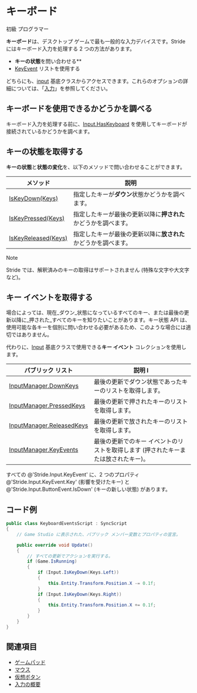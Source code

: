 # キーボード

<span class="label label-doc-level">初級</span>
<span class="label label-doc-audience">プログラマー</span>

**キーボード**は、デスクトップ ゲームで最も一般的な入力デバイスです。Stride にはキーボード入力を処理する 2 つの方法があります。

* **キーの状態**を問い合わせる**
* [KeyEvent](xref:Stride.Input.KeyEvent) リストを使用する

どちらにも、[input](xref:Stride.Input.InputManager) 基底クラスからアクセスできます。これらのオプションの詳細については、「[入力](index.md)」を参照してください。

## キーボードを使用できるかどうかを調べる

キーボード入力を処理する前に、[Input.HasKeyboard](xref:Stride.Input.InputManager.HasKeyboard) を使用してキーボードが接続されているかどうかを調べます。

## キーの状態を取得する

**キーの状態**と**状態の変化**を、以下のメソッドで問い合わせることができます。

| メソッド | 説明 |
| --- | --- |
| [IsKeyDown(Keys)](xref:Stride.Input.InputManager.IsKeyDown\(Stride.Input.Keys\)) | 指定したキーが**ダウン**状態かどうかを調べます。
| [IsKeyPressed(Keys)](xref:Stride.Input.InputManager.IsKeyPressed\(Stride.Input.Keys\)) | 指定したキーが最後の更新以降に**押された**かどうかを調べます。
| [IsKeyReleased(Keys)](xref:Stride.Input.InputManager.IsKeyReleased\(Stride.Input.Keys\)) | 指定したキーが最後の更新以降に**放された**かどうかを調べます。

> [!NOTE]
> Stride では、解釈済みのキーの取得はサポートされません (特殊な文字や大文字など)。

## キー イベントを取得する

場合によっては、現在_ダウン_状態になっているすべてのキー、または最後の更新以降に_押された_すべてのキーを知りたいことがあります。キー状態 API は、使用可能な各キーを個別に問い合わせる必要があるため、このような場合には適切ではありません。

代わりに、[Input](xref:Stride.Input.InputManager) 基底クラスで使用できる**キー イベント** コレクションを使用します。

| パブリック リスト | 説明 l
| ----------- | ---
| [InputManager.DownKeys](xref:Stride.Input.InputManager.DownKeys) | 最後の更新でダウン状態であったキーのリストを取得します。
| [InputManager.PressedKeys](xref:Stride.Input.InputManager.PressedKeys) | 最後の更新で押されたキーのリストを取得します。
| [InputManager.ReleasedKeys](xref:Stride.Input.InputManager.ReleasedKeys) | 最後の更新で放されたキーのリストを取得します。
| [InputManager.KeyEvents](xref:Stride.Input.InputManager.KeyEvents) | 最後の更新でのキー イベントのリストを取得します (押されたキーまたは放されたキー)。

すべての @'Stride.Input.KeyEvent' に、2 つのプロパティ @'Stride.Input.KeyEvent.Key' (影響を受けたキー) と @'Stride.Input.ButtonEvent.IsDown' (キーの新しい状態) があります。

## コード例

```cs
public class KeyboardEventsScript : SyncScript
{
	// Game Studio に表示された、パブリック メンバー変数とプロパティの宣言。

	public override void Update()
	{
		// すべての更新でアクションを実行する。
		if (Game.IsRunning)
		{
			if (Input.IsKeyDown(Keys.Left))
			{
				this.Entity.Transform.Position.X -= 0.1f;
			}
			if (Input.IsKeyDown(Keys.Right))
			{
				this.Entity.Transform.Position.X += 0.1f;
			}
		}
	}
}
```

## 関連項目

* [ゲームパッド](gamepads.md)
* [マウス](mouse.md)
* [仮想ボタン](virtual-buttons.md)
* [入力の概要](index.md)
